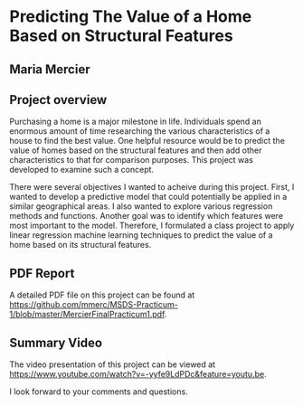 # Predicting The Value of a Home Based on Structural Features
## Maria Mercier

## Project overview

Purchasing a home is a major milestone in life.  Individuals spend an enormous amount of time researching the various characteristics of a house to find the best value. One helpful resource would be to predict the value of homes based on the structural features and then add other characteristics to that for comparison purposes.  This project was developed to examine such a concept.  

There were several objectives I wanted to acheive during this project.  First, I wanted to develop a predictive model that could potentially be applied in a similar geographical areas.  I also wanted to explore various regression methods and functions.  Another goal was to identify which features were most important to the model.  Therefore, I formulated a class project to apply linear regression machine learning techniques to predict the value of a home based on its structural features.

## PDF Report
A detailed PDF file on this project can be found at https://github.com/mmerc/MSDS-Practicum-1/blob/master/MercierFinalPracticum1.pdf.

## Summary Video
The video presentation of this project can be viewed at https://www.youtube.com/watch?v=-yyfe9LdPDc&feature=youtu.be.

I look forward to your comments and questions.


